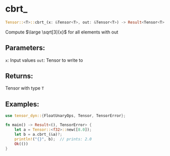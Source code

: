 # cbrt_
```rust
Tensor::<T>::cbrt_(x: &Tensor<T>, out: &Tensor<T>) -> Result<Tensor<T>, TensorError>
```
Compute $\large \sqrt[3]{x}$ for all elements with out

## Parameters:
`x`: Input values
`out`: Tensor to write to

## Returns:
Tensor with type `T`

## Examples:
```rust
use tensor_dyn::{FloatUnaryOps, Tensor, TensorError};

fn main() -> Result<(), TensorError> {
    let a = Tensor::<f32>::new([8.0]);
    let b = a.cbrt_(&a)?;
    println!("{}", b);  // prints: 2.0
    Ok(())
}
```